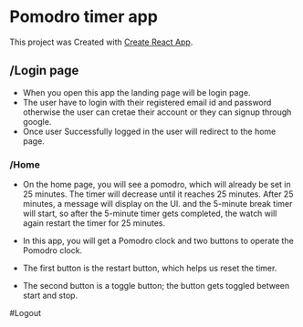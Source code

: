 # Pomodro timer app

This project was Created with [Create React App](https://github.com/facebook/create-react-app).

## /Login page 

- When you open this app the landing page will be login page.
- The user have to login with their registered email id and password otherwise the user can cretae their account or they can signup through google.
- Once user Successfully logged in the user will redirect to the home page.
### /Home
- On the home page, you will see a pomodro, which will already be set in 25 minutes. The timer will decrease until it reaches 25 minutes. After 25 minutes, a message will display on the UI. and the 5-minute break timer will start, so after the 5-minute timer gets completed, the watch will again restart the timer for 25 minutes.

- In this app, you will get a Pomodro clock and two buttons to operate the Pomodro clock.
  
- The first button is the restart button, which helps us reset the timer.

- The second button is a toggle button; the button gets toggled between start and stop.

#Logout
